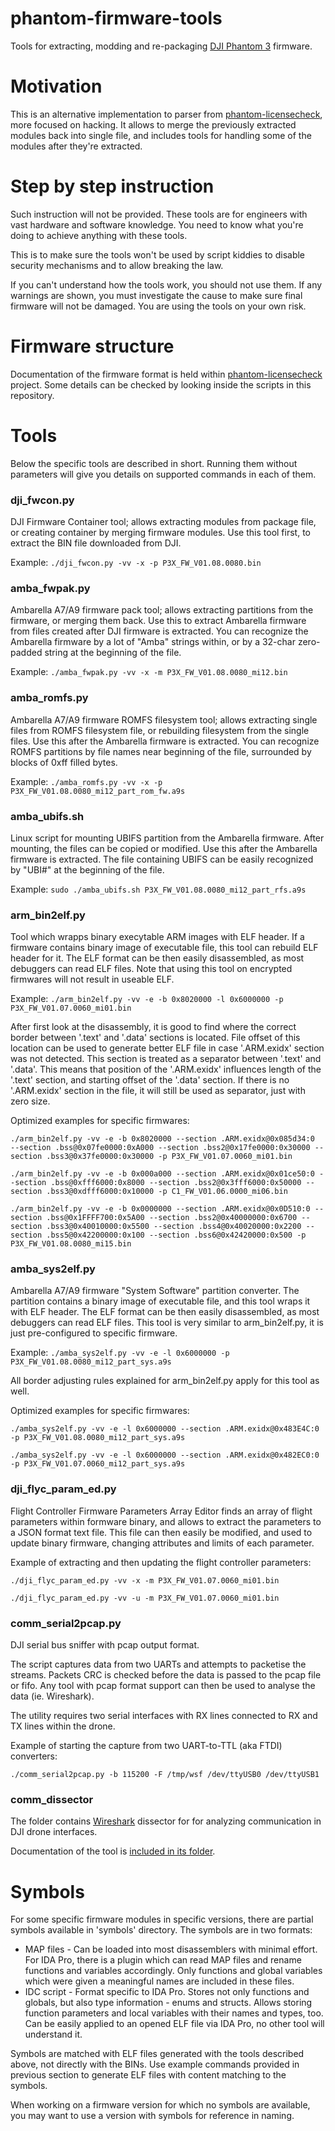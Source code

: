 # phantom-firmware-tools

Tools for extracting, modding and re-packaging [DJI Phantom 3](http://www.dji.com/product/phantom-3/download) firmware.

# Motivation

This is an alternative implementation to parser from [phantom-licensecheck](https://github.com/probonopd/phantom-licensecheck), more focused on hacking.
It allows to merge the previously extracted modules back into single file,
and includes tools for handling some of the modules after they're extracted.

# Step by step instruction

Such instruction will not be provided. These tools are for engineers with vast
hardware and software knowledge. You need to know what you're doing to achieve
anything with these tools.

This is to make sure the tools won't be used by script kiddies to disable
security mechanisms and to allow breaking the law.

If you can't understand how the tools work, you should not use them. If any
warnings are shown, you must investigate the cause to make sure final firmware
will not be damaged. You are using the tools on your own risk.

# Firmware structure

Documentation of the firmware format is held within [phantom-licensecheck](https://github.com/probonopd/phantom-licensecheck) project.
Some details can be checked by looking inside the scripts in this repository.

# Tools

Below the specific tools are described in short. Running them without parameters
will give you details on supported commands in each of them.

### dji_fwcon.py

DJI Firmware Container tool; allows extracting modules from package file, or
creating container by merging firmware modules. Use this tool first, to extract
the BIN file downloaded from DJI.

Example: ```./dji_fwcon.py -vv -x -p P3X_FW_V01.08.0080.bin```

### amba_fwpak.py

Ambarella A7/A9 firmware pack tool; allows extracting partitions from the
firmware, or merging them back. Use this to extract Ambarella firmware from
files created after DJI firmware is extracted. You can recognize the Ambarella
firmware by a lot of "Amba" strings within, or by a 32-char zero-padded string
at the beginning of the file.

Example: ```./amba_fwpak.py -vv -x -m P3X_FW_V01.08.0080_mi12.bin```

### amba_romfs.py

Ambarella A7/A9 firmware ROMFS filesystem tool; allows extracting single files
from ROMFS filesystem file, or rebuilding filesystem from the single files.
Use this after the Ambarella firmware is extracted. You can recognize ROMFS
partitions by file names near beginning of the file, surrounded by blocks of
0xff filled bytes.

Example: ```./amba_romfs.py -vv -x -p P3X_FW_V01.08.0080_mi12_part_rom_fw.a9s```

### amba_ubifs.sh

Linux script for mounting UBIFS partition from the Ambarella firmware. After
mounting, the files can be copied or modified. Use this after the Ambarella
firmware is extracted. The file containing UBIFS can be easily recognized
by "UBI#" at the beginning of the file.

Example: ```sudo ./amba_ubifs.sh P3X_FW_V01.08.0080_mi12_part_rfs.a9s```


### arm_bin2elf.py

Tool which wrapps binary execytable ARM images with ELF header. If a firmware
contains binary image of executable file, this tool can rebuild ELF header for it.
The ELF format can be then easily disassembled, as most debuggers can read ELF files.
Note that using this tool on encrypted firmwares will not result in useable ELF.

Example: ```./arm_bin2elf.py -vv -e -b 0x8020000 -l 0x6000000 -p P3X_FW_V01.07.0060_mi01.bin```

After first look at the disassembly, it is good to find where the correct border
between '.text' and '.data' sections is located. File offset of this location can
be used to generate better ELF file in case '.ARM.exidx' section was not detected.
This section is treated as a separator between '.text' and '.data'. This means that
position of the '.ARM.exidx' influences length of the '.text' section, and starting
offset of the '.data' section. If there is no '.ARM.exidx' section in the file, it
will still be used as separator, just with zero size.

Optimized examples for specific firmwares:

```./arm_bin2elf.py -vv -e -b 0x8020000 --section .ARM.exidx@0x085d34:0  --section .bss@0x07fe0000:0xA000 --section .bss2@0x17fe0000:0x30000 --section .bss3@0x37fe0000:0x30000 -p P3X_FW_V01.07.0060_mi01.bin```

```./arm_bin2elf.py -vv -e -b 0x000a000 --section .ARM.exidx@0x01ce50:0 --section .bss@0xfff6000:0x8000 --section .bss2@0x3fff6000:0x50000 --section .bss3@0xdfff6000:0x10000 -p C1_FW_V01.06.0000_mi06.bin```

```./arm_bin2elf.py -vv -e -b 0x0000000 --section .ARM.exidx@0x0D510:0 --section .bss@0x1FFFF700:0x5A00 --section .bss2@0x40000000:0x6700 --section .bss3@0x40010000:0x5500 --section .bss4@0x40020000:0x2200 --section .bss5@0x42200000:0x100 --section .bss6@0x42420000:0x500 -p P3X_FW_V01.08.0080_mi15.bin```

### amba_sys2elf.py

Ambarella A7/A9 firmware "System Software" partition converter. The partition
contains a binary image of executable file, and this tool wraps it with ELF
header. The ELF format can be then easily disassembled, as most debuggers can
read ELF files. This tool is very similar to arm_bin2elf.py, it is just
pre-configured to specific firmware.

Example: ```./amba_sys2elf.py -vv -e -l 0x6000000 -p P3X_FW_V01.08.0080_mi12_part_sys.a9s```

All border adjusting rules explained for arm_bin2elf.py apply for this tool as well.

Optimized examples for specific firmwares:

```./amba_sys2elf.py -vv -e -l 0x6000000 --section .ARM.exidx@0x483E4C:0 -p P3X_FW_V01.08.0080_mi12_part_sys.a9s```

```./amba_sys2elf.py -vv -e -l 0x6000000 --section .ARM.exidx@0x482EC0:0 -p P3X_FW_V01.07.0060_mi12_part_sys.a9s```

### dji_flyc_param_ed.py

Flight Controller Firmware Parameters Array Editor finds an array of flight
parameters within formware binary, and allows to extract the parameters to a JSON
format text file. This file can then easily be modified, and used to update
binary firmware, changing attributes and limits of each parameter.

Example of extracting and then updating the flight controller parameters:

```./dji_flyc_param_ed.py -vv -x -m P3X_FW_V01.07.0060_mi01.bin```

```./dji_flyc_param_ed.py -vv -u -m P3X_FW_V01.07.0060_mi01.bin```

### comm_serial2pcap.py

DJI serial bus sniffer with pcap output format.

The script captures data from two UARTs and attempts to packetise the streams.
Packets CRC is checked before the data is passed to the pcap file or fifo.
Any tool with pcap format support can then be used to analyse the data (ie. Wireshark).

The utility requires two serial interfaces with RX lines connected to RX and TX lines
within the drone.

Example of starting the capture from two UART-to-TTL (aka FTDI) converters:

```./comm_serial2pcap.py -b 115200 -F /tmp/wsf /dev/ttyUSB0 /dev/ttyUSB1```

### comm_dissector

The folder contains [Wireshark](https://www.wireshark.org/) dissector for for analyzing communication in DJI drone interfaces.

Documentation of the tool is [included in its folder](comm_dissector/README.md).

# Symbols

For some specific firmware modules in specific versions, there are partial symbols
available in 'symbols' directory. The symbols are in two formats:

- MAP files - Can be loaded into most disassemblers with minimal effort. For IDA Pro,
there is a plugin which can read MAP files and rename functions and variables
accordingly. Only functions and global variables which were given a meaningful names
are included in these files.
- IDC script - Format specific to IDA Pro. Stores not only functions and globals,
but also type information - enums and structs. Allows storing function parameters
and local variables with their names and types, too. Can be easily applied to an
opened ELF file via IDA Pro, no other tool will understand it.

Symbols are matched with ELF files generated with the tools described above,
not directly with the BINs. Use example commands provided in previous section
to generate ELF files with content matching to the symbols.

When working on a firmware version for which no symbols are available, you may
want to use a version with symbols for reference in naming.
